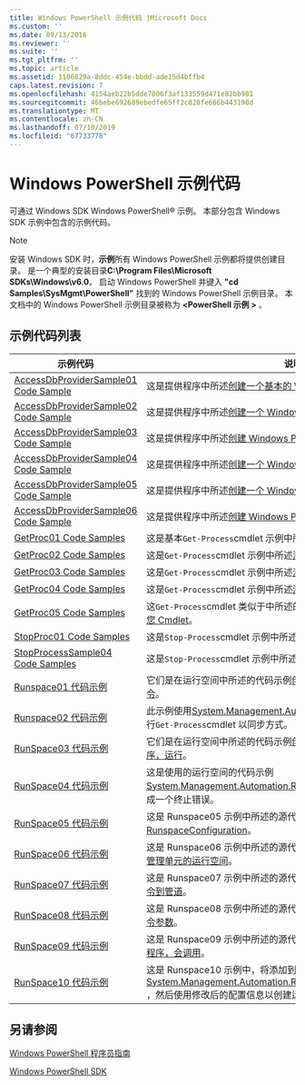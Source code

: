 ```yaml
---
title: Windows PowerShell 示例代码 |Microsoft Docs
ms.custom: ''
ms.date: 09/13/2016
ms.reviewer: ''
ms.suite: ''
ms.tgt_pltfrm: ''
ms.topic: article
ms.assetid: 1106829a-8ddc-454e-bbdd-ade15d4bffb4
caps.latest.revision: 7
ms.openlocfilehash: 4154aeb22b5dde7806f3af133559d471e82bb981
ms.sourcegitcommit: 46bebe692689ebedfe65ff2c828fe666b443198d
ms.translationtype: MT
ms.contentlocale: zh-CN
ms.lasthandoff: 07/10/2019
ms.locfileid: "67733778"
---
```

# <a name="windows-powershell-sample-code"></a>Windows PowerShell 示例代码

可通过 Windows SDK Windows PowerShell® 示例。 本部分包含 Windows SDK 示例中包含的示例代码。

> [!NOTE]
> 安装 Windows SDK 时，**示例**所有 Windows PowerShell 示例都将提供创建目录。 是一个典型的安装目录**C:\Program Files\Microsoft SDKs\Windows\v6.0**。 启动 Windows PowerShell 并键入 **"cd Samples\SysMgmt\PowerShell"** 找到的 Windows PowerShell 示例目录。 本文档中的 Windows PowerShell 示例目录被称为 **\<PowerShell 示例 >** 。

## <a name="sample-code-listing"></a>示例代码列表

|示例代码|说明|
|-----------------|-----------------|
|[AccessDbProviderSample01 Code Sample](./accessdbprovidersample01-code-sample.md)|这是提供程序中所述[创建一个基本的 Windows PowerShell 提供程序](./creating-a-basic-windows-powershell-provider.md)。|
|[AccessDbProviderSample02 Code Sample](./accessdbprovidersample02-code-sample.md)|这是提供程序中所述[创建一个 Windows PowerShell 驱动器提供程序](./creating-a-windows-powershell-drive-provider.md)。|
|[AccessDbProviderSample03 Code Sample](./accessdbprovidersample03-code-sample.md)|这是提供程序中所述[创建 Windows PowerShell 项提供程序](./creating-a-windows-powershell-item-provider.md)。|
|[AccessDbProviderSample04 Code Sample](./accessdbprovidersample04-code-sample.md)|这是提供程序中所述[创建一个 Windows PowerShell 容器提供程序](./creating-a-windows-powershell-container-provider.md)。|
|[AccessDbProviderSample05 Code Sample](./accessdbprovidersample05-code-sample.md)|这是提供程序中所述[创建一个 Windows PowerShell 导航提供程序](./creating-a-windows-powershell-navigation-provider.md)。|
|[AccessDbProviderSample06 Code Sample](./accessdbprovidersample06-code-sample.md)|这是提供程序中所述[创建 Windows PowerShell 内容提供商](./creating-a-windows-powershell-content-provider.md)。|
|[GetProc01 Code Samples](./getproc01-code-samples.md)|这是基本`Get-Process`cmdlet 示例中所述[创建第一个 Cmdlet](../cmdlet/creating-a-cmdlet-without-parameters.md)。|
|[GetProc02 Code Samples](./getproc02-code-samples.md)|这是`Get-Process`cmdlet 示例中所述[添加该进程的命令行输入的参数](../cmdlet/adding-parameters-that-process-command-line-input.md)。|
|[GetProc03 Code Samples](./getproc03-code-samples.md)|这是`Get-Process`cmdlet 示例中所述[添加该进程管道输入的参数](../cmdlet/adding-parameters-that-process-pipeline-input.md)。|
|[GetProc04 Code Samples](./getproc04-code-samples.md)|这是`Get-Process`cmdlet 示例中所述[添加非终止错误报告给您 Cmdlet](../cmdlet/adding-non-terminating-error-reporting-to-your-cmdlet.md)。|
|[GetProc05 Code Samples](./getproc05-code-samples.md)|这`Get-Process`cmdlet 类似于中所述的 cmdlet 是[添加非终止错误报告给您 Cmdlet](../cmdlet/adding-non-terminating-error-reporting-to-your-cmdlet.md)。|
|[StopProc01 Code Samples](./stopproc01-code-samples.md)|这是`Stop-Process`cmdlet 示例中所述[创建 Cmdlet，将修改系统](../cmdlet/creating-a-cmdlet-that-modifies-the-system.md)。|
|[StopProcessSample04 Code Samples](./stopprocesssample04-code-samples.md)|这是`Stop-Process`cmdlet 示例中所述[添加到 Cmdlet 的参数集](../cmdlet/adding-parameter-sets-to-a-cmdlet.md)。|
|[Runspace01 代码示例](./runspace01-code-samples.md)|它们是在运行空间中所述的代码示例[创建控制台应用程序，运行指定命令](/dotnet/csharp/programming-guide/inside-a-program/hello-world-your-first-program)。|
|[Runspace02 代码示例](./runspace02-code-samples.md)|此示例使用[System.Management.Automation.Runspaceinvoke](/dotnet/api/System.Management.Automation.RunspaceInvoke)类来执行`Get-Process`cmdlet 以同步方式。|
|[RunSpace03 代码示例](./runspace03-code-samples.md)|它们是在运行空间中所述的代码示例[创建一个指定脚本的控制台应用程序，运行](fd)。|
|[RunSpace04 代码示例](./runspace04-code-samples.md)|这是使用的运行空间的代码示例[System.Management.Automation.Runspaceinvoke](/dotnet/api/System.Management.Automation.RunspaceInvoke)类用于执行脚本生成一个终止错误。|
|[RunSpace05 代码示例](./runspace05-code-sample.md)|这是 Runspace05 示例中所述的源代码[配置的运行空间使用 RunspaceConfiguration](https://msdn.microsoft.com/en-us/42681d19-2d05-4975-befd-afb1990e79b2)。|
|[RunSpace06 代码示例](./runspace06-code-sample.md)|这是 Runspace06 示例中所述的源代码[配置使用 Windows PowerShell 管理单元的运行空间](https://msdn.microsoft.com/en-us/a7289ee8-9732-49ee-91c7-d533e9538b83)。|
|[RunSpace07 代码示例](./runspace07-code-sample.md)|这是 Runspace07 示例中所述的源代码[创建控制台应用程序，将添加命令到管道](https://msdn.microsoft.com/en-us/01eb7808-e97b-4905-80be-9e2fa38c262e)。|
|[RunSpace08 代码示例](./runspace08-code-sample.md)|这是 Runspace08 示例中所述的源代码[创建控制台应用程序，将添加命令参数](https://msdn.microsoft.com/en-us/848b2b46-60f1-4a86-b448-cfc7c0cccfba)。|
|[RunSpace09 代码示例](./runspace09-code-sample.md)|这是 Runspace09 示例中所述的源代码[管道以异步方式创建控制台应用程序，会调用](https://msdn.microsoft.com/en-us/198c1c94-2a06-457e-93ce-c0d910618e47)。|
|[RunSpace10 代码示例](./runspace10-code-sample.md)|这是 Runspace10 示例中，将添加到 cmdlet 的源代码[System.Management.Automation.Runspaces.Runspaceconfiguration](/dotnet/api/System.Management.Automation.Runspaces.RunspaceConfiguration) ，然后使用修改后的配置信息以创建运行空间。|

## <a name="see-also"></a>另请参阅

[Windows PowerShell 程序员指南](./windows-powershell-programmer-s-guide.md)

[Windows PowerShell SDK](../windows-powershell-reference.md)